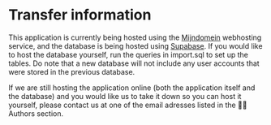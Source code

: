 # Transfer information

This application is currently being hosted using the [Mijndomein](https://www.mijndomein.nl/) webhosting service, and the database is being hosted using [Supabase](https://supabase.com/). If you would like to host the database yourself, run the queries in import.sql to set up the tables. Do note that a new database will not include any user accounts that were stored in the previous database.

If we are still hosting the application online (both the application itself and the database) and you would like us to take it down so you can host it yourself, please contact us at one of the email adresses listed in the 🧑‍💻 Authors section.
